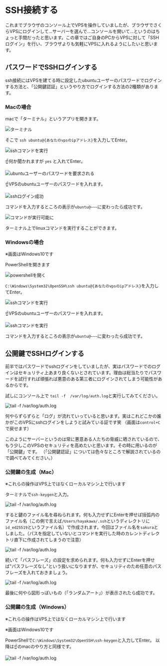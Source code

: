 # SSH接続する

これまでブラウザのコンソール上でVPSを操作していましたが、ブラウザでさくらVPSにログインして...サーバーを選んで...コンソールを開いて...というのはちょっと手間だったと思います。この章ではご自身のPCからVPSに対して「SSHログイン」を行い、ブラウザよりも気軽にVPSに入れるようにしたいと思います。

## パスワードでSSHログインする

ssh接続にはVPSを建てる時に設定したubuntuユーザーのパスワードでログインする方法と、「公開鍵認証」というやり方でログインする方法の2種類があります。

### Macの場合

macで「ターミナル」というアプリを開きます。

![ターミナル](./assets/05/01.jpg)

そこで `ssh ubuntu@{あなたのvpsのipアドレス}`を入力してEnter。

![sshコマンドを実行](./assets/05/02.jpg)


☝️何か聞かれますが `yes` と入れてEnter。

![ubuntuユーザーのパスワードを要求される](./assets/05/03.jpg)

☝️VPSのubuntuユーザーのパスワードを入れます。

![sshログイン成功](./assets/05/04.jpg)

コマンドを入力するところの表示が`ubuntu@~~~`に変わったら成功です。

![コマンドが実行可能に](./assets/05/05.jpg)

ターミナル上でlinuxコマンドを実行することができます。

### Windowsの場合
※画面はWindows10です

PowerShellを開きます

![powershellを開く](./assets/05/06.png)

`C:\Windows\System32\OpenSSH\ssh ubuntu@{あなたのvpsのipアドレス}`を入力してEnter。

![sshコマンドを実行](./assets/05/07.png)

☝️VPSのubuntuユーザーのパスワードを入れます。

![sshコマンドを実行](./assets/05/08.png)

コマンドを入力するところの表示が`ubuntu@~~~`に変わったら成功です。

## 公開鍵でSSHログインする

前半ではパスワードでsshログインをしていましたが、実はパスワードでのログインはセキュリティ上あまり良くないとされています。理由は総当たりでパスワードを試行すれば頑張れば悪意のある第三者にログインされてしまう可能性があるからです。

試しにコンソール上で `tail -f  /var/log/auth.log`と実行してみてください。

![tail -f /var/log/auth.log](./assets/05/09.jpg)

何やらずらずらと「ログ」が流れていっていると思います。実はこれどこかの誰かがこのVPSにsshログインをしようと試みている証です笑
（画面は`control+C`で戻せます）

このようにサーバーというのは常に悪意ある人たちの脅威に晒されているので、もう少しこのVPSのセキュリティを高めたいと思います。その時に用いるのが「公開鍵」です。
（「公開鍵認証」については色々なところで解説されているので調べてみてください。）

### 公開鍵の生成（Mac）
※これらの操作はVPS上ではなくローカルマシン上で行います

ターミナルで`ssh-keygen`と入力。

![tail -f /var/log/auth.log](./assets/05/10.jpg)

すると鍵のファイル名を尋ねられます。何も入力せずにEnterを押せば括弧内のファイル名（この例で言えば`/Users/hayakawa/.ssh`というディレクトリに`id_ed25519`というファイル名）で作成されます。今回はファイル名を`sakura`としました。（パスを指定していないとコマンドを実行した時のカレントディレクトリ直下に作成されてしまうので注意）

![tail -f /var/log/auth.log](./assets/05/11.jpg)

続いて「パスフレーズ」の設定を求められます。何も入力せずにEnterを押せば"パスフレーズなし"という扱いになりますが、セキュリティのため任意のパスフレーズを入れておきましょう。

![tail -f /var/log/auth.log](./assets/05/12.jpg)

最後に何やら図形っぽいもの（「ランダムアート」）が表示されたら成功です。

### 公開鍵の生成（Windows）
※これらの操作はVPS上ではなくローカルマシン上で行います

※画面はWindows10です

PowerShellで`C:\Windows\System32\OpenSSH\ssh-keygen`と入力してEnter。
以降は☝️のmacのやり方と同様です。

![tail -f /var/log/auth.log](./assets/05/13.png)


